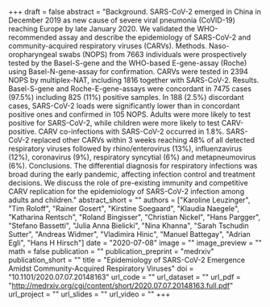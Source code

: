 +++
draft = false
abstract = "Background. SARS-CoV-2 emerged in China in December 2019 as new cause of severe viral pneumonia (CoVID-19) reaching Europe by late January 2020. We validated the WHO-recommended assay and describe the epidemiology of SARS-CoV-2 and community-acquired respiratory viruses (CARVs). Methods. Naso-oropharyngeal swabs (NOPS) from 7663 individuals were prospectively tested by the Basel-S-gene and the WHO-based E-gene-assay (Roche) using Basel-N-gene-assay for confirmation. CARVs were tested in 2394 NOPS by multiplex-NAT, including 1816 together with SARS-CoV-2. Results. Basel-S-gene and Roche-E-gene-assays were concordant in 7475 cases (97.5%) including 825 (11%) positive samples. In 188 (2.5%) discordant cases, SARS-CoV-2 loads were significantly lower than in concordant positive ones and confirmed in 105 NOPS. Adults were more likely to test positive for SARS-CoV-2, while children were more likely to test CARV-positive. CARV co-infections with SARS-CoV-2 occurred in 1.8%. SARS-CoV-2 replaced other CARVs within 3 weeks reaching 48% of all detected respiratory viruses followed by rhino/enterovirus (13%), influenzavirus (12%), coronavirus (9%), respiratory syncytial (6%) and metapneumovirus (6%). Conclusions. The differential diagnosis for respiratory infections was broad during the early pandemic, affecting infection control and treatment decisions. We discuss the role of pre-existing immunity and competitive CARV replication for the epidemiology of SARS-CoV-2 infection among adults and children."
abstract_short = ""
authors = ["Karoline Leuzinger", "Tim Roloff", "Rainer Gosert", "Kirstine Soegaard", "Klaudia Naegele", "Katharina Rentsch", "Roland Bingisser", "Christian Nickel", "Hans Pargger", "Stefano Bassetti", "Julia Anna Bielicki", "Nina Khanna", "Sarah Tschudin Sutter", "Andreas Widmer", "Vladimira Hinic", "Manuel Battegay", "Adrian Egli", "Hans H Hirsch"]
date = "2020-07-08"
image = ""
image_preview = ""
math = false
publication = ""
publication_preprint = "medrxiv"
publication_short = ""
title = "Epidemiology of SARS-CoV-2 Emergence Amidst Community-Acquired Respiratory Viruses"
doi = "10.1101/2020.07.07.20148163"
url_code = ""
url_dataset = ""
url_pdf = "http://medrxiv.org/cgi/content/short/2020.07.07.20148163.full.pdf"
url_project = ""
url_slides = ""
url_video = ""
+++